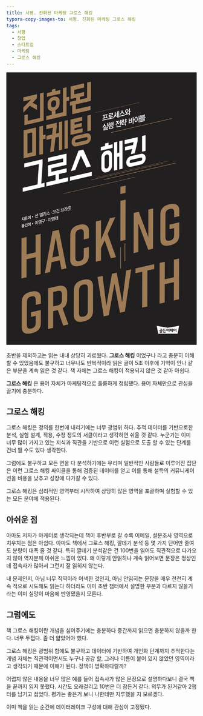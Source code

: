 ```yaml
---
title: 서평. 진화된 마케팅 그로스 해킹
typora-copy-images-to: 서평. 진화된 마케팅 그로스 해킹
tags:
  - 서평
  - 창업
  - 스타트업
  - 마케팅
  - 그로스 해킹
---
```


![growth-hacking](review-진화된-마케팅-그로스-해킹/growth-hacking.png)

초반을 제외하고는 읽는 내내 상당히 괴로웠다. **그로스 해킹** 이었구나 라고 충분히 이해할 수 있었음에도 불구하고 너무나도 반복적이라 읽은 글이 5초 이후에 기억이 안나 같은 부분을 계속 읽은 것 같다. 책 자체는 그로스 해킹이 적용되지 않은 것 같아 아쉽다.

**그로스 해킹** 은 용어 자체가 마케팅적으로 훌륭하게 정립됐다. 용어 자체만으로 관심을 끌기에 충분하다.

## 그로스 해킹

그로스 해킹은 정의를 한번에 내리기에는 너무 광범위 하다. 추적 데이터를 기반으로한 분석, 실험 설계, 적용, 수정 정도의 서클이라고 생각하면 쉬울 것 같다. 누군가는 이미 너무 많이 가지고 있는 지식과 직관을 기반으로 이런 실험으로 도출 할 수 있는 단계를 건너 띌 수도 있다 생각한다.

그럼에도 불구하고 모든 면을 다 분석하기에는 무리며 일반적인 사람들로 이루어진 집단은 이런 그로스 해킹 싸이클을 통해 검증된 데이터를 얻고 이를 통해 설득의 커뮤니케이션을 비용을 낮추고 성장에 다가갈 수 있다.

그로스 해킹은 심리적인 영역부터 시작하여 상당히 많은 영역을 포괄하며 실험할 수 있는 모든 분야에 적용된다.

## 아쉬운 점

아마도 저자가 마케터로 생각되는데 책이 후반부로 갈 수록 이메일, 설문조사 영역으로 치우치는 점은 아쉽다. 아마도 책에서 그로스 해킹, 깔데기 분석 등 몇 가지 단어만 줄여도 분량이 대폭 줄 것 같다. 특히 깔데기 분석같은 건 100번을 읽어도 직관적으로 다가오지 않아 역자분께 아쉬운 느낌이 있다. 왜 이렇게 안읽히나 계속 읽어보면 문장은 정상인데 접속사가 많아서 그런지 잘 읽히지 않는다.

내 문제인지, 아님 너무 직역이라 어색한 것인지, 아님 안읽히는 문장을 매우 천천히 계속 적으로 시도해도 읽는다 하더라도 이미 초반 챕터에서 설명한 부분과 다르지 않을거라는 이미 실망이 마음에 반영됐을지 모른다.

## 그럼에도

책 그로스 해킹이란 개념을 심어주기에는 충분하다 중간까지 읽으면 충분하지 않을까 한다. 너무 두껍다. 좀 더 얇았어야 했다. 

그로스 해킹은 광범위 함에도 불구하고 데이터에 기반하여 개인화 단계까지 추적한다는 개념 자체는 직관적이면서도 누구나 공감 할, 그러나 이름이 붙어 있지 않았던 영역이라고 생각되기 때문에 이해가 된다. 정책이 명확하다랄까?

어렵지 않은 내용을 너무 많은 예를 들어 접속사가 많은 문장으로 설명하다보니 결국 책을 끝까지 읽지 못했다. 시간도 오래걸리고 10번은 더 잠든거 같다. 의무가 된거같아 2챕터를 남기고 접었다. 평가는 좋은거 보니 나한테만 지루했을 지 모르겠다.

이미 책을 읽는 순간에 데이터레이크 구성에 대해 관심이 고정됐다.